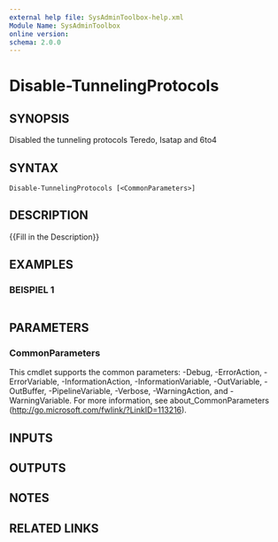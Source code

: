 ```yaml
---
external help file: SysAdminToolbox-help.xml
Module Name: SysAdminToolbox
online version:
schema: 2.0.0
---
```


# Disable-TunnelingProtocols

## SYNOPSIS
Disabled the tunneling protocols Teredo, Isatap and 6to4

## SYNTAX

```
Disable-TunnelingProtocols [<CommonParameters>]
```

## DESCRIPTION
{{Fill in the Description}}

## EXAMPLES

### BEISPIEL 1
```

```

## PARAMETERS

### CommonParameters
This cmdlet supports the common parameters: -Debug, -ErrorAction, -ErrorVariable, -InformationAction, -InformationVariable, -OutVariable, -OutBuffer, -PipelineVariable, -Verbose, -WarningAction, and -WarningVariable. For more information, see about_CommonParameters (http://go.microsoft.com/fwlink/?LinkID=113216).

## INPUTS

## OUTPUTS

## NOTES

## RELATED LINKS
